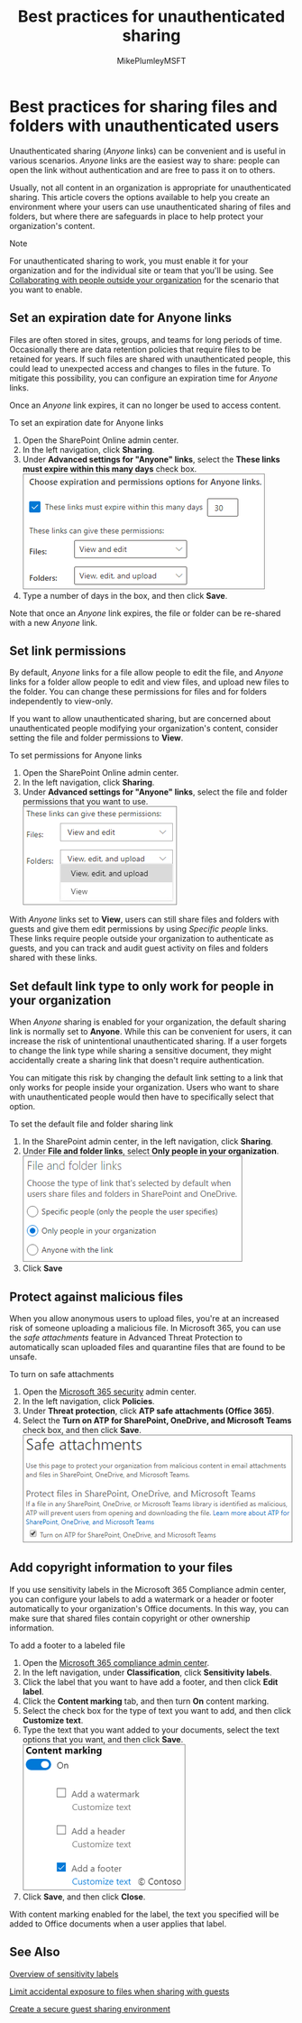 ﻿---
title: "Best practices for unauthenticated sharing"
ms.author: mikeplum
author: MikePlumleyMSFT
manager: pamgreen
audience: ITPro
ms.topic: article
ms.prod: microsoft-365-enterprise
ms.collection: 
- SPO_Content
- M365-collaboration
- M365solutions
ms.custom: 
- seo-marvel-apr2020
localization_priority: Priority
f1.keywords: NOCSH
description: "In this article, you'll learn about the best practices for sharing files and folders with unauthenticated users."
---

# Best practices for sharing files and folders with unauthenticated users

Unauthenticated sharing (*Anyone* links) can be convenient and is useful in various scenarios. *Anyone* links are the easiest way to share: people can open the link without authentication and are free to pass it on to others.

Usually, not all content in an organization is appropriate for unauthenticated sharing. This article covers the options available to help you create an environment where your users can use unauthenticated sharing of files and folders, but where there are safeguards in place to help protect your organization's content.

> [!NOTE]
> For unauthenticated sharing to work, you must enable it for your organization and for the individual site or team that you'll be using. See [Collaborating with people outside your organization](collaborate-with-people-outside-your-organization.md) for the scenario that you want to enable.

## Set an expiration date for Anyone links

Files are often stored in sites, groups, and teams for long periods of time. Occasionally there are data retention policies that require files to be retained for years. If such files are shared with unauthenticated people, this could lead to unexpected access and changes to files in the future. To mitigate this possibility, you can configure an expiration time for *Anyone* links.

Once an *Anyone* link expires, it can no longer be used to access content.

To set an expiration date for Anyone links
1. Open the SharePoint Online admin center.
2. In the left navigation, click **Sharing**.
3. Under **Advanced settings for "Anyone" links**, select the **These links must expire within this many days** check box.</br>
   ![Screenshot of SharePoint organization-level Anyone link expiration settings](../media/sharepoint-organization-anyone-link-expiration.png)
4. Type a number of days in the box, and then click **Save**.

Note that once an *Anyone* link expires, the file or folder can be re-shared with a new *Anyone* link.

## Set link permissions

By default, *Anyone* links for a file allow people to edit the file, and *Anyone* links for a folder allow people to edit and view files, and upload new files to the folder. You can change these permissions for files and for folders independently to view-only.

If you want to allow unauthenticated sharing, but are concerned about unauthenticated people modifying your organization's content, consider setting the file and folder permissions to **View**.

To set permissions for Anyone links
1. Open the SharePoint Online admin center.
2. In the left navigation, click **Sharing**.
3. Under **Advanced settings for "Anyone" links**, select the file and folder permissions that you want to use.</br>
   ![Screenshot of SharePoint organization-level Anyone link permissions settings](../media/sharepoint-organization-anyone-link-permissions.png)

With *Anyone* links set to **View**, users can still share files and folders with guests and give them edit permissions by using *Specific people* links. These links require people outside your organization to authenticate as guests, and you can track and audit guest activity on files and folders shared with these links.

## Set default link type to only work for people in your organization

When *Anyone* sharing is enabled for your organization, the default sharing link is normally set to **Anyone**. While this can be convenient for users, it can increase the risk of unintentional unauthenticated sharing. If a user forgets to change the link type while sharing a sensitive document, they might accidentally create a sharing link that doesn't require authentication.

You can mitigate this risk by changing the default link setting to a link that only works for people inside your organization. Users who want to share with unauthenticated people would then have to specifically select that option.

To set the default file and folder sharing link
1. In the SharePoint admin center, in the left navigation, click **Sharing**.
2. Under **File and folder links**, select **Only people in your organization**.</br>
   ![Screenshot of SharePoint default link type setting](../media/sharepoint-default-sharing-link-company-link.png)
3. Click **Save**

## Protect against malicious files

When you allow anonymous users to upload files, you're at an increased risk of someone uploading a malicious file. In Microsoft 365, you can use the *safe attachments* feature in Advanced Threat Protection to automatically scan uploaded files and quarantine files that are found to be unsafe.

To turn on safe attachments
1. Open the [Microsoft 365 security](https://security.microsoft.com) admin center.
2. In the left navigation, click **Policies**.
3. Under **Threat protection**, click **ATP safe attachments (Office 365)**.
4. Select the **Turn on ATP for SharePoint, OneDrive, and Microsoft Teams** check box, and then click **Save**.</br>
   ![Screenshot of the safe attachments setting in the Security and Compliance center](../media/safe-attachments-setting.png)

## Add copyright information to your files

If you use sensitivity labels in the Microsoft 365 Compliance admin center, you can configure your labels to add a watermark or a header or footer automatically to your organization's Office documents. In this way, you can make sure that shared files contain copyright or other ownership information.

To add a footer to a labeled file
1. Open the [Microsoft 365 compliance admin center](https://compliance.microsoft.com).
2. In the left navigation, under **Classification**, click **Sensitivity labels**.
3. Click the label that you want to have add a footer, and then click **Edit label**.
4. Click the **Content marking** tab, and then turn **On** content marking.
5. Select the check box for the type of text you want to add, and then click **Customize text**.
6. Type the text that you want added to your documents, select the text options that you want, and then click **Save**.</br>
   ![Screenshot of the content marking settings for a sensitivity label](../media/content-marking-for-anonymous-sharing.png)
7. Click **Save**, and then click **Close**.

With content marking enabled for the label, the text you specified will be added to Office documents when a user applies that label.

## See Also


[Overview of sensitivity labels](https://docs.microsoft.com/Office365/SecurityCompliance/sensitivity-labels)

[Limit accidental exposure to files when sharing with guests](share-limit-accidental-exposure.md)

[Create a secure guest sharing environment](create-secure-guest-sharing-environment.md)